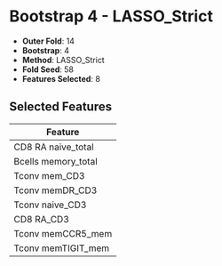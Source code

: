 # Bootstrap 4 - LASSO_Strict

- **Outer Fold**: 14
- **Bootstrap**: 4
- **Method**: LASSO_Strict
- **Fold Seed**: 58
- **Features Selected**: 8

## Selected Features

| Feature |
|---------|
| CD8 RA naive_total |
| Bcells memory_total |
| Tconv mem_CD3 |
| Tconv memDR_CD3 |
| Tconv naive_CD3 |
| CD8 RA_CD3 |
| Tconv memCCR5_mem |
| Tconv memTIGIT_mem |
